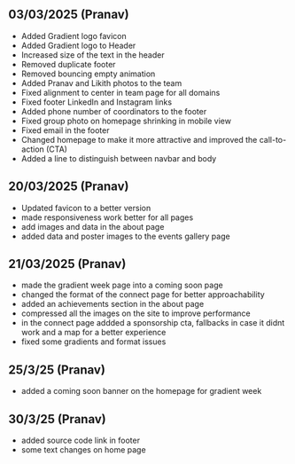 ## 03/03/2025 (Pranav)

- Added Gradient logo favicon
- Added Gradient logo to Header
- Increased size of the text in the header
- Removed duplicate footer
- Removed bouncing empty animation
- Added Pranav and Likith photos to the team
- Fixed alignment to center in team page for all domains
- Fixed footer LinkedIn and Instagram links
- Added phone number of coordinators to the footer
- Fixed group photo on homepage shrinking in mobile view
- Fixed email in the footer
- Changed homepage to make it more attractive and improved the call-to-action (CTA)
- Added a line to distinguish between navbar and body

## 20/03/2025 (Pranav)
- Updated favicon to a better version
- made responsiveness work better for all pages
- add images and data in the about page
- added data and poster images to the events gallery page

## 21/03/2025 (Pranav)
- made the gradient week page into a coming soon page
- changed the format of the connect page for better approachability
- added an achievements section in the about page
- compressed all the images on the site to improve performance
- in the connect page addded a sponsorship cta, fallbacks in case it didnt work and a map for a better experience
- fixed some gradients and format issues

## 25/3/25 (Pranav)
- added a coming soon banner on the homepage for gradient week

## 30/3/25 (Pranav)
- added source code link in footer
- some text changes on home page
